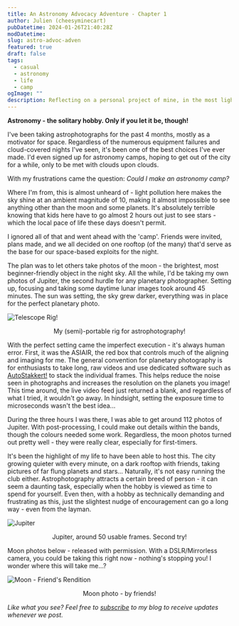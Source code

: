 ```yaml
---
title: An Astronomy Advocacy Adventure - Chapter 1
author: Julien (cheesyminecart)
pubDatetime: 2024-01-26T21:40:28Z
modDatetime:
slug: astro-advoc-adven
featured: true
draft: false
tags:
  - casual
  - astronomy
  - life
  - camp
ogImage: ""
description: Reflecting on a personal project of mine, in the most light polluted city on the planet!
---
```


**Astronomy - the solitary hobby. Only if you let it be, though!**

I've been taking astrophotographs for the past 4 months, mostly as a motivator for space. Regardless of the numerous equipment failures and cloud-covered nights I've seen, it's been one of the best choices I've ever made. I'd even signed up for astronomy camps, hoping to get out of the city for a while, only to be met with clouds upon clouds.

With my frustrations came the question: _Could I make an astronomy camp?_

Where I'm from, this is almost unheard of - light pollution here makes the sky shine at an ambient magnitude of 10, making it almost impossible to see anything other than the moon and some planets. It's absolutely terrible knowing that kids here have to go almost 2 hours out just to see stars - which the local pace of life these days doesn't permit.

I ignored all of that and went ahead with the 'camp'. Friends were invited, plans made, and we all decided on one rooftop (of the many) that'd serve as the base for our space-based exploits for the night.

The plan was to let others take photos of the moon - the brightest, most beginner-friendly object in the night sky. All the while, I'd be taking my own photos of Jupiter, the second hurdle for any planetary photographer. Setting up, focusing and taking some daytime lunar images took around 45 minutes. The sun was setting, the sky grew darker, everything was in place for the perfect planetary photo.

![Telescope Rig!](/blog-images/telescope-rig-baseline-image.jpeg)

<figcaption style="text-align:center">My (semi)-portable rig for astrophotography!</figcaption>

With the perfect setting came the imperfect execution - it's always human error. First, it was the ASIAIR, the red box that controls much of the aligning and imaging for me. The general convention for planetary photography is for enthusiasts to take long, raw videos and use dedicated software such as [AutoStakkert!](https://www.autostakkert.com) to stack the individual frames. This helps reduce the noise seen in photographs and increases the resolution on the planets you image! This time around, the live video feed just returned a blank, and regardless of what I tried, it wouldn't go away. In hindsight, setting the exposure time to microseconds wasn't the best idea...

During the three hours I was there, I was able to get around 112 photos of Jupiter. With post-processing, I could make out details within the bands, though the colours needed some work. Regardless, the moon photos turned out pretty well - they were really clear, especially for first-timers.

It's been the highlight of my life to have been able to host this. The city growing quieter with every minute, on a dark rooftop with friends, taking pictures of far flung planets and stars... Naturally, it's not easy running the club either. Astrophotography attracts a certain breed of person - it can seem a daunting task, especially when the hobby is viewed as time to spend for yourself. Even then, with a hobby as technically demanding and frustrating as this, just the slightest nudge of encouragement can go a long way - even from the layman.

![Jupiter](/blog-images/Light_Jupiter_1.png)

<figcaption style="text-align:center">Jupiter, around 50 usable frames. Second try!</figcaption>

Moon photos below - released with permission. With a DSLR/Mirrorless camera, you could be taking this right now - nothing's stopping you! I wonder where this will take me...?

![Moon - Friend's Rendition](/blog-images/moon.JPG)

<figcaption style="text-align:center">Moon photo - by friends!</figcaption>

_Like what you see? Feel free to [subscribe](https://thespacer-blog.com/subscribe/) to my blog to receive updates whenever we post._
